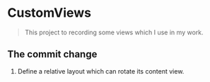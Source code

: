 # CustomViews
> This project to recording some views which I use in my work.

## The commit change ##
1. Define a relative layout which can rotate its content view.
